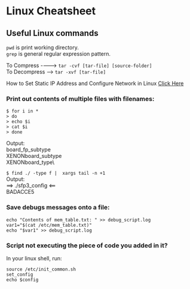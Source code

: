# Linux Cheatsheet
## Useful Linux commands

`pwd` is print working directory.\
`grep` is general regular expression pattern.

To Compress ----> `tar -cvf [tar-file] [source-folder]`\
To Decompress --> `tar -xvf [tar-file]`


How to Set Static IP Address and Configure Network in Linux [Click Here](https://www.tecmint.com/set-add-static-ip-address-in-linux/)

### Print out contents of multiple files with filenames:
```
$ for i in *
> do
> echo $i
> cat $i
> done
```
Output:\
board_fp_subtype\
XENONboard_subtype\
XENONboard_type\

```$ find ./ -type f |  xargs tail -n +1```\
Output:\
==> ./sfp3_config <==\
BADACCE5

### Save debugs messages onto a file:
```
echo "Contents of mem_table.txt: " >> debug_script.log
var1="$(cat /etc/mem_table.txt)"
echo "$var1" >> debug_script.log
```

### Script not executing the piece of code you added in it?
In your linux shell, run:
```
source /etc/init_common.sh
set_config
echo $config
```
